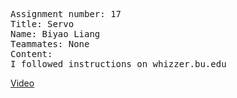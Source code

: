 <pre>
Assignment number: 17
Title: Servo
Name: Biyao Liang
Teammates: None 
Content:
I followed instructions on whizzer.bu.edu
</pre>
[Video](https://drive.google.com/file/d/1zOYeirWKYI7d9yqbBEQTFY8sZl6sHvVL/view?usp=sharing)




